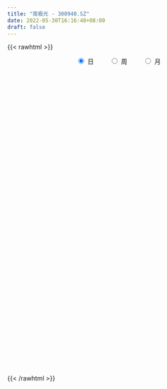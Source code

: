 ```yaml
---
title: "南极光 - 300940.SZ"
date: 2022-05-30T16:16:48+08:00
draft: false
---
```

{{< rawhtml >}}
    <div style="text-align: center">
        <label style="padding: 1rem;"><input style="margin-right: .5rem" type="radio" name="period" value="D" checked onclick="period_change(this)">日</label>
        <label style="padding: 1rem;"><input style="margin-right: .5rem" type="radio" name="period" value="W" onclick="period_change(this)">周</label>
        <label style="padding: 1rem;"><input style="margin-right: .5rem" type="radio" name="period" value="M" onclick="period_change(this)">月</label>
    </div>
    <div id="chart" style="height: 700px;"></div> 
    <script type="text/javascript">
        const D_v = [28103.56,21272.73,24045.22,19178.13,23056.11,29130.15,77652.56,48843.29,33590.99,46247.8,37123.87,28831.91,20344.93,18146.88,28482.67,15202.88,30013.73,19141.2,50962.22,67349.17,67395.41,40586.06,30403.46,38981.4,34262.71,32434.65,24842.17,19178.43,17151.29,15215.71,45572.36,45630.43,46447.48,34931.0,26870.32,31596.1,25045.17,15772.65,24318.89,62885.98,37417.54,18525.43,16489.63,28028.43,45528.82,48132.05,56135.62,34194.74,38674.48,34518.0,23923.0,33182.9,23529.85,30405.56,27467.72,26595.59,19908.4,15487.07,15493.83,16833.19,16396.45,36983.79,26079.78,19304.73,14357.57,15287.33,14784.33,16829.93,19381.13,15269.8,25991.75,41947.91,24714.13,18733.24,17668.58,10323.24,13326.74,15502.78,14078.17,23764.88,37922.43,25064.61,17625.29,13451.51,8805.18,16331.57,21609.13,13488.83,15274.7,17667.67,11906.6,6230.84,12938.63,6983.32,7397.11,5832.77,8629.33,8229.52,7785.14,6636.35,13322.11,7634.2,7423.11,7974.28,5246.46,10600.68,14515.53,16758.78,12396.58,6508.92,10629.08,98757.93,84925.28,48174.25,53619.41,40141.27,29131.68,27361.1,37463.05,57576.52,46121.07,34495.68,31372.9,27269.14,25431.0,40426.98,41964.98,62116.18,41657.73,26890.84,20731.07,22541.65,30877.74,23191.01,14807.11,27597.1,13421.95,9880.35,18460.42,13255.78,9373.7,9831.32,12861.35,11498.21,16063.14,7287.74,8496.85,10167.21,7610.2,12493.06,7158.96,5384.37,5779.82,8751.67,6212.26,18477.58,29815.79,16596.44,41319.83,31058.21,18912.4,19220.37,54137.22,67294.51,42837.61,36474.73,23138.91,45890.81,40624.94,39985.53,24107.05,18882.24,19681.54,16350.92,16428.12,11537.75,19899.72,15854.25,14261.65,8782.87,9603.07,11605.9,14325.26,8579.96,12033.0,11820.28,17384.09,18694.0,13441.0,10432.07,11947.75,12603.74,11497.6,9271.0,10841.94,11912.31,15366.6,13001.07,12249.67,13002.51,13406.52,16336.35,23407.5,12489.59,18939.96,22282.78,26476.93,20244.29,31694.64,59984.63,48469.72,40333.11,76420.9,47837.64,46942.63,38679.6,25920.9,25832.81,23294.26,22613.12,17996.27,80536.63,83834.39,70088.53,38451.75,47878.48,35083.92,39322.14,53873.59,69849.29,97346.37,76405.6,72454.21,87639.5,99091.33,116605.06,107784.45,204153.85,218144.08,113702.39,78667.44,151112.62,112309.71,115475.39,73715.63,69573.36,49421.61,50798.31,43364.57,39816.67]
const D_histogram = [0.0,-0.0388394302,-0.0523411897,-0.0863914595,-0.074260744,-0.0273142443,0.1298168374,0.1437577842,0.1683615535,0.2229341615,0.2592387955,0.2086749665,0.1434847346,0.1051216931,0.0013161574,-0.0837727396,-0.0989678633,-0.1493984438,-0.0980463435,0.0292979739,0.1067752655,0.1266238731,0.1330757175,0.1427932528,0.1287126536,0.0322458529,-0.0775180755,-0.113832025,-0.1555527047,-0.1540481366,-0.0691785856,-0.0340408883,0.0690252742,0.057406493,0.0514307109,-0.0195182059,-0.0865201571,-0.1036554858,-0.0792685599,-0.0097046783,-0.0464924818,-0.0672969266,-0.076437274,-0.0108920553,0.01822395,0.0912494124,0.0991942266,0.0557815407,0.0319713567,-0.1380233267,-0.2077395743,-0.3157168291,-0.3368514246,-0.3354322232,-0.2846357347,-0.2867124758,-0.3005217768,-0.2599044528,-0.222059031,-0.1933893558,-0.1659680987,-0.2237854418,-0.2238656469,-0.2448319527,-0.2252016105,-0.1929586599,-0.1890009787,-0.1421899065,-0.0833550902,-0.0433121053,0.0294177623,0.0945302807,0.0801531371,0.0923780768,0.0866657431,0.079346954,0.0867126321,0.1165979802,0.1365253758,0.1921430449,0.2643904026,0.2620565287,0.2410983447,0.196303476,0.1670657361,0.1582587942,0.1802337791,0.1623504652,0.1268104757,0.0424532179,-0.034812496,-0.074913313,-0.1756199904,-0.2176935922,-0.1996639865,-0.1734452866,-0.1704698549,-0.1266343977,-0.0826254341,-0.0664406677,-0.0175618003,0.0139382082,0.015791209,-0.006233938,-0.0146533375,-0.0537838936,-0.030166601,-0.1018258273,-0.1422432411,-0.157062154,-0.1296787082,0.1636728472,0.2759784117,0.3584404347,0.4222201992,0.4068369418,0.3580012558,0.3336255167,0.3334391834,0.3627505894,0.3676885832,0.2978661193,0.2949731704,0.2064231987,0.1485753237,0.1710451748,0.1910624287,0.2592840735,0.2320304489,0.1553625881,0.0843559996,-0.0089666106,-0.0172392365,-0.1059589158,-0.153244585,-0.2702155701,-0.3430997485,-0.3579406047,-0.3097843236,-0.2906823957,-0.2655027675,-0.2257158713,-0.1823141239,-0.1599554351,-0.1940770552,-0.2010160215,-0.1658639517,-0.1375631612,-0.1329976568,-0.176206996,-0.1752118001,-0.1497366738,-0.1345330241,-0.0929002165,-0.0537504539,0.0315569579,0.1289407825,0.1808359341,0.3106939132,0.3417200976,0.294891317,0.3062889873,0.3830656628,0.437542389,0.5071507548,0.5345771439,0.4737431849,0.2790777551,-0.0395457997,-0.2502924242,-0.4667853265,-0.6089454751,-0.7214829771,-0.7348449275,-0.6769183387,-0.6012154422,-0.5002933241,-0.427026202,-0.3930225362,-0.3277302375,-0.2609847617,-0.1815480892,-0.1137850722,-0.0562361169,0.0075107716,0.0277047084,0.0711008629,0.0733915984,0.0718649694,0.0841481916,0.114972831,0.1460065876,0.1454344736,0.125535886,0.0859462474,0.0160404298,-0.0744018115,-0.0910036953,-0.077713054,-0.0557403098,-0.1032131599,-0.0818888583,-0.0116167582,0.0483442378,0.1255966281,0.2133204298,0.2973598334,0.3180067,0.3733689346,0.5448246753,0.6572942224,0.7150727219,0.867349646,0.8584198414,0.7973954848,0.6487051747,0.5347869096,0.4267582071,0.3501495198,0.244428022,0.1552278772,0.2657636811,0.5590352086,0.643205525,0.6714598167,0.6120053555,0.4163036925,0.1333980502,-0.3139430624,-0.642412302,-1.097307593,-1.2075703253,-1.0575473213,-0.9040900251,-0.5636683925,-0.1596361312,0.1077347443,-0.0139066786,0.0871602229,0.0976814611,0.0545053151,0.2561423095,0.3045937096,0.3444182962,0.3064018401,0.1398422272,0.0351439493,-0.1038682123,-0.19942777,-0.2731371542]
const D_fast = [0.0,-0.0485492877,-0.0751363447,-0.1307844794,-0.1372189498,-0.0971010112,0.0924842798,0.1423646727,0.2090588304,0.3193649787,0.4204793116,0.4220842242,0.392765176,0.3806825578,0.2772060614,0.1711739795,0.1312368899,0.0434566985,0.0702972129,0.2049660238,0.3091371318,0.3606417077,0.4003624814,0.4457783299,0.4638758941,0.3754705567,0.2463271094,0.1815551537,0.1009462977,0.0639388317,0.1315137363,0.1581412116,0.2784636926,0.2811965346,0.2880784303,0.2122499619,0.1236179715,0.0805687713,0.0851385572,0.1522762692,0.1038653454,0.0662366689,0.037987003,0.1008092078,0.1344812006,0.2303190161,0.263062387,0.2335950863,0.2177777415,0.0132772264,-0.1083739148,-0.2952803768,-0.4006278285,-0.483066683,-0.5034291281,-0.5771839882,-0.6661237334,-0.6904825226,-0.7081518586,-0.7278295223,-0.7419002899,-0.8556639934,-0.9117106102,-0.9938849042,-1.0305549646,-1.0465516791,-1.0898442425,-1.0785806469,-1.0405846032,-1.0113696446,-0.9312853364,-0.8425402478,-0.8368791072,-0.8015596482,-0.7856055462,-0.7730875968,-0.7440437607,-0.6850089175,-0.630950178,-0.5272967476,-0.3889517893,-0.325771531,-0.2864551288,-0.2821741285,-0.2696454344,-0.2388876777,-0.1718542481,-0.1491499457,-0.1529873163,-0.2267312696,-0.3127001075,-0.3715292528,-0.5161409278,-0.6126379276,-0.6445243186,-0.6616669403,-0.7013089723,-0.6891321145,-0.6657795095,-0.66620491,-0.6217164927,-0.5867319321,-0.5809311291,-0.6045147605,-0.6165974945,-0.6691740239,-0.6530983815,-0.7502140648,-0.8261922888,-0.8802767402,-0.8853129715,-0.5510432043,-0.3697430368,-0.1976709051,-0.0283360908,0.0579898873,0.0986545152,0.1576851552,0.2408586178,0.3608576712,0.4577178108,0.4623618768,0.5332122204,0.4962680484,0.4755640043,0.5407951491,0.6085780102,0.7416206733,0.772374661,0.7345474472,0.6846298587,0.5890655957,0.5764831607,0.4612737526,0.375676937,0.1911520594,0.0324929439,-0.0718330634,-0.1011228633,-0.1546915343,-0.195887598,-0.2125296696,-0.2147064532,-0.2323366231,-0.314977507,-0.3721704787,-0.3784843969,-0.3845743966,-0.4132583064,-0.5005193947,-0.5433271488,-0.5552861909,-0.5737157972,-0.5553080438,-0.5295958946,-0.4363992433,-0.3067802231,-0.209676088,-0.0021446307,0.1143115781,0.1412056269,0.229175544,0.4017186352,0.5655809587,0.7619770132,0.9230476882,0.9806495254,0.8557535344,0.5272435296,0.2539237991,-0.0792654348,-0.3736619522,-0.6665701985,-0.8636433807,-0.9749463766,-1.0495473407,-1.0736985536,-1.107187982,-1.1714399503,-1.1880802109,-1.1865809255,-1.1525312754,-1.1132145264,-1.0697246003,-1.0041000189,-0.976979905,-0.9158085348,-0.8951698997,-0.8787302864,-0.8454100163,-0.7858421692,-0.7183067656,-0.6825202613,-0.6710348774,-0.6891379541,-0.7550336643,-0.8640763584,-0.903429166,-0.9095667883,-0.9015291215,-0.9748052616,-0.9739531746,-0.906585264,-0.8345382085,-0.7258866613,-0.584832752,-0.4264533901,-0.3263048485,-0.1776003803,0.1300615293,0.406854632,0.643401312,1.0125156475,1.2181908033,1.3565153179,1.3700013015,1.3897797638,1.3884406131,1.3993693057,1.3547548135,1.3043616379,1.4813383621,1.9143686917,2.1593403893,2.3554596352,2.4490065129,2.3573807731,2.1078246433,1.5819977651,1.09292545,0.3637032608,-0.0484520529,-0.1628158792,-0.2353810893,-0.0358765548,0.3282466737,0.6225512353,0.4974331428,0.6202901,0.6552317035,0.6256818862,0.891354458,1.0159542855,1.1418834461,1.1804674501,1.048868394,0.9529561034,0.7879768887,0.6425603885,0.5005667158]
const D_slow = [0.0,-0.0097098575,-0.022795155,-0.0443930199,-0.0629582058,-0.0697867669,-0.0373325576,-0.0013931115,0.0406972769,0.0964308172,0.1612405161,0.2134092577,0.2492804414,0.2755608647,0.275889904,0.2549467191,0.2302047533,0.1928551423,0.1683435564,0.1756680499,0.2023618663,0.2340178346,0.2672867639,0.3029850771,0.3351632405,0.3432247038,0.3238451849,0.2953871786,0.2564990025,0.2179869683,0.2006923219,0.1921820998,0.2094384184,0.2237900416,0.2366477194,0.2317681679,0.2101381286,0.1842242571,0.1644071172,0.1619809476,0.1503578271,0.1335335955,0.114424277,0.1117012632,0.1162572506,0.1390696037,0.1638681604,0.1778135456,0.1858063848,0.1513005531,0.0993656595,0.0204364522,-0.0637764039,-0.1476344597,-0.2187933934,-0.2904715123,-0.3656019566,-0.4305780698,-0.4860928275,-0.5344401665,-0.5759321912,-0.6318785516,-0.6878449633,-0.7490529515,-0.8053533541,-0.8535930191,-0.9008432638,-0.9363907404,-0.957229513,-0.9680575393,-0.9607030987,-0.9370705285,-0.9170322443,-0.8939377251,-0.8722712893,-0.8524345508,-0.8307563928,-0.8016068977,-0.7674755538,-0.7194397925,-0.6533421919,-0.5878280597,-0.5275534735,-0.4784776045,-0.4367111705,-0.3971464719,-0.3520880272,-0.3115004109,-0.279797792,-0.2691844875,-0.2778876115,-0.2966159398,-0.3405209374,-0.3949443354,-0.444860332,-0.4882216537,-0.5308391174,-0.5624977168,-0.5831540754,-0.5997642423,-0.6041546924,-0.6006701403,-0.5967223381,-0.5982808226,-0.6019441569,-0.6153901303,-0.6229317806,-0.6483882374,-0.6839490477,-0.7232145862,-0.7556342632,-0.7147160515,-0.6457214485,-0.5561113398,-0.45055629,-0.3488470546,-0.2593467406,-0.1759403614,-0.0925805656,-0.0018929182,0.0900292276,0.1644957574,0.23823905,0.2898448497,0.3269886806,0.3697499743,0.4175155815,0.4823365999,0.5403442121,0.5791848591,0.600273859,0.5980322064,0.5937223972,0.5672326683,0.528921522,0.4613676295,0.3755926924,0.2861075412,0.2086614603,0.1359908614,0.0696151695,0.0131862017,-0.0323923293,-0.0723811881,-0.1209004518,-0.1711544572,-0.2126204451,-0.2470112354,-0.2802606496,-0.3243123986,-0.3681153487,-0.4055495171,-0.4391827731,-0.4624078273,-0.4758454407,-0.4679562012,-0.4357210056,-0.3905120221,-0.3128385438,-0.2274085194,-0.1536856902,-0.0771134433,0.0186529724,0.1280385696,0.2548262583,0.3884705443,0.5069063405,0.5766757793,0.5667893294,0.5042162233,0.3875198917,0.2352835229,0.0549127786,-0.1287984532,-0.2980280379,-0.4483318985,-0.5734052295,-0.68016178,-0.7784174141,-0.8603499734,-0.9255961638,-0.9709831861,-0.9994294542,-1.0134884834,-1.0116107905,-1.0046846134,-0.9869093977,-0.9685614981,-0.9505952558,-0.9295582079,-0.9008150001,-0.8643133532,-0.8279547348,-0.7965707634,-0.7750842015,-0.7710740941,-0.7896745469,-0.8124254707,-0.8318537343,-0.8457888117,-0.8715921017,-0.8920643163,-0.8949685058,-0.8828824463,-0.8514832893,-0.7981531819,-0.7238132235,-0.6443115485,-0.5509693149,-0.414763146,-0.2504395904,-0.0716714099,0.1451660015,0.3597709619,0.5591198331,0.7212961268,0.8549928542,0.961682406,1.0492197859,1.1103267914,1.1491337607,1.215574681,1.3553334831,1.5161348644,1.6839998185,1.8370011574,1.9410770805,1.9744265931,1.8959408275,1.735337752,1.4610108537,1.1591182724,0.8947314421,0.6687089358,0.5277918377,0.4878828049,0.514816491,0.5113398213,0.5331298771,0.5575502423,0.5711765711,0.6352121485,0.7113605759,0.7974651499,0.87406561,0.9090261668,0.9178121541,0.891845101,0.8419881585,0.77370387]
const D_data = [['2021-05-19', 27.8847, 27.1333, 27.0525, 28.0835],['2021-05-20', 26.7048, 26.5247, 26.4563, 27.2451],['2021-05-21', 26.7731, 26.6613, 26.4563, 27.5121],['2021-05-24', 26.6675, 26.2141, 26.0402, 26.7048],['2021-05-25', 26.1334, 26.6613, 26.1334, 27.1892],['2021-05-26', 26.6737, 27.2078, 26.2576, 27.4252],['2021-05-27', 27.2078, 29.1765, 27.2016, 31.4247],['2021-05-28', 28.63, 27.953, 27.6363, 29.1765],['2021-05-31', 28.1953, 28.3195, 27.6425, 28.6735],['2021-06-01', 28.3195, 29.0771, 27.9903, 30.3068],['2021-06-02', 28.8598, 29.3069, 28.3816, 29.6236],['2021-06-03', 29.4063, 28.394, 28.2263, 29.4311],['2021-06-04', 27.9903, 28.071, 27.9593, 28.8411],['2021-06-07', 27.9655, 28.2636, 27.9593, 28.4375],['2021-06-08', 28.2201, 27.1395, 27.0091, 28.2201],['2021-06-09', 26.86, 26.8662, 26.7234, 27.3631],['2021-06-10', 26.8911, 27.4314, 26.4563, 27.804],['2021-06-11', 27.3258, 26.742, 26.7358, 27.5991],['2021-06-15', 26.7855, 27.9468, 26.7855, 29.7851],['2021-06-16', 27.2264, 29.3814, 27.2016, 29.6858],['2021-06-17', 29.1889, 29.3939, 28.3505, 30.8595],['2021-06-18', 29.6891, 29.0606, 28.3077, 29.9567],['2021-06-21', 28.9984, 29.1042, 28.625, 29.5398],['2021-06-22', 29.4153, 29.3406, 28.3823, 29.7451],['2021-06-23', 29.1166, 29.1851, 28.7495, 29.7327],['2021-06-24', 29.3718, 27.9654, 27.9405, 29.3718],['2021-06-25', 27.9405, 27.2684, 26.9946, 28.1521],['2021-06-28', 27.2622, 27.76, 27.2622, 28.2081],['2021-06-29', 27.648, 27.4116, 27.0071, 27.648],['2021-06-30', 27.3804, 27.7538, 27.3742, 27.8596],['2021-07-01', 27.704, 28.9735, 27.704, 29.1104],['2021-07-02', 28.8117, 28.6624, 28.3139, 30.2181],['2021-07-05', 28.3139, 29.9318, 28.0836, 30.0936],['2021-07-06', 29.8074, 28.8241, 28.4694, 29.8074],['2021-07-07', 28.625, 28.9237, 28.4383, 29.5335],['2021-07-08', 28.6872, 27.9467, 27.8409, 29.3469],['2021-07-09', 27.9467, 27.6107, 27.2187, 28.2765],['2021-07-12', 27.4365, 27.9592, 27.4365, 28.0899],['2021-07-13', 27.9405, 28.4508, 27.3556, 28.457],['2021-07-14', 28.5752, 29.2597, 28.5752, 31.4564],['2021-07-15', 28.4383, 28.0152, 27.6294, 28.4383],['2021-07-16', 27.7227, 28.0338, 27.7103, 28.2579],['2021-07-19', 27.3804, 28.0587, 27.3804, 28.3699],['2021-07-20', 27.8907, 29.1291, 27.5982, 29.3718],['2021-07-21', 28.9362, 28.9486, 28.8739, 30.2056],['2021-07-22', 29.6953, 29.8385, 28.8615, 30.1745],['2021-07-23', 30.243, 29.3406, 29.3282, 31.3942],['2021-07-26', 29.4464, 28.6872, 28.177, 29.77],['2021-07-27', 28.9984, 28.8117, 28.6872, 29.9754],['2021-07-28', 28.1894, 26.4346, 25.2771, 28.5628],['2021-07-29', 26.4968, 26.92, 26.4968, 27.3742],['2021-07-30', 26.615, 25.7563, 25.6318, 26.9822],['2021-08-02', 25.6692, 26.2292, 25.3145, 26.447],['2021-08-03', 25.6567, 26.1732, 25.4078, 26.7457],['2021-08-04', 25.943, 26.6586, 25.887, 26.92],['2021-08-05', 26.447, 25.8621, 25.6692, 26.8515],['2021-08-06', 25.9368, 25.3891, 25.3145, 26.0985],['2021-08-09', 25.3331, 25.8621, 25.2025, 25.8683],['2021-08-10', 26.0425, 25.7812, 25.5634, 26.0425],['2021-08-11', 25.7625, 25.6069, 25.3767, 25.7625],['2021-08-12', 25.5136, 25.5198, 25.4327, 25.8745],['2021-08-13', 25.5385, 24.1259, 24.0512, 25.5758],['2021-08-16', 24.0637, 24.4184, 23.4103, 24.7171],['2021-08-17', 24.381, 23.8085, 23.6654, 24.4682],['2021-08-18', 23.8023, 24.0139, 23.5845, 24.1135],['2021-08-19', 24.2815, 24.0263, 23.9081, 24.5179],['2021-08-20', 24.0761, 23.4912, 23.0245, 24.0761],['2021-08-23', 23.429, 23.9019, 23.3107, 24.1135],['2021-08-24', 23.9579, 24.1135, 23.7463, 24.4557],['2021-08-25', 24.1197, 23.9579, 23.8459, 24.3624],['2021-08-26', 23.8334, 24.5304, 23.6468, 24.6175],['2021-08-27', 25.6381, 24.7233, 24.7233, 26.7022],['2021-08-30', 23.653, 23.8023, 23.5347, 24.1321],['2021-08-31', 23.709, 24.0699, 23.4165, 24.5055],['2021-09-01', 23.9454, 23.8085, 23.5223, 23.9454],['2021-09-02', 23.8085, 23.6965, 23.541, 23.8085],['2021-09-03', 23.709, 23.8272, 23.5907, 24.0201],['2021-09-06', 23.6592, 24.1757, 23.6592, 24.2504],['2021-09-07', 24.3188, 24.1757, 24.1197, 24.4371],['2021-09-08', 24.1197, 24.854, 24.101, 25.2647],['2021-09-09', 24.6362, 25.4949, 24.3562, 26.3412],['2021-09-10', 25.999, 24.8726, 24.8229, 25.999],['2021-09-13', 24.6424, 24.6984, 24.2068, 25.3269],['2021-09-14', 24.5242, 24.325, 24.2815, 24.9162],['2021-09-15', 24.3873, 24.3997, 24.1135, 24.6922],['2021-09-16', 24.381, 24.6237, 24.2317, 24.966],['2021-09-17', 24.6051, 25.1278, 24.3997, 25.2025],['2021-09-22', 24.7046, 24.7295, 24.6424, 25.2149],['2021-09-23', 24.9847, 24.4371, 24.3499, 24.9847],['2021-09-24', 24.4868, 23.5285, 23.5036, 24.5988],['2021-09-27', 23.5596, 23.1427, 23.0618, 23.8397],['2021-09-28', 23.2236, 23.2049, 23.0556, 23.3916],['2021-09-29', 22.8129, 21.9168, 21.9168, 23.3978],['2021-09-30', 21.9293, 22.0537, 21.9293, 22.2155],['2021-10-08', 22.1035, 22.5142, 22.1035, 22.6387],['2021-10-11', 22.5142, 22.5204, 22.4146, 22.8876],['2021-10-12', 22.4084, 22.0973, 21.8484, 22.6947],['2021-10-13', 22.0039, 22.5391, 21.9417, 22.7756],['2021-10-14', 22.4084, 22.6138, 22.34, 22.8938],['2021-10-15', 22.62, 22.284, 22.284, 22.7693],['2021-10-18', 22.3151, 22.7507, 21.9604, 23.2112],['2021-10-19', 22.4644, 22.6635, 22.4644, 22.8938],['2021-10-20', 22.7133, 22.3088, 22.2342, 22.8378],['2021-10-21', 22.3088, 21.8732, 21.8608, 22.3088],['2021-10-22', 22.0786, 21.867, 21.867, 22.0786],['2021-10-25', 21.9044, 21.2385, 21.0954, 22.0288],['2021-10-26', 21.2447, 21.8608, 21.2385, 22.396],['2021-10-27', 21.2821, 20.3922, 20.3922, 21.6243],['2021-10-28', 20.4607, 20.2864, 19.5708, 20.7531],['2021-10-29', 20.2242, 20.2366, 19.9815, 20.498],['2021-11-01', 20.274, 20.5789, 19.9131, 20.7469],['2021-11-02', 21.2696, 24.6922, 21.195, 24.6922],['2021-11-03', 23.5223, 23.6032, 23.3356, 24.269],['2021-11-04', 23.6468, 23.9268, 23.3605, 24.1321],['2021-11-05', 23.6779, 24.3313, 23.5659, 24.4246],['2021-11-08', 24.6984, 23.7463, 23.0307, 24.8166],['2021-11-09', 23.4601, 23.4165, 23.3978, 23.9206],['2021-11-10', 23.3792, 23.7712, 23.2921, 23.9517],['2021-11-11', 23.8334, 24.2566, 23.5098, 24.381],['2021-11-12', 24.2317, 24.9784, 23.6654, 25.4389],['2021-11-15', 25.2647, 25.0656, 24.5802, 25.7314],['2021-11-16', 25.0158, 24.2379, 24.1944, 25.3891],['2021-11-17', 24.269, 25.1465, 24.269, 25.358],['2021-11-18', 25.0531, 24.0637, 24.0512, 25.3456],['2021-11-19', 24.1508, 24.2379, 24.1508, 25.0593],['2021-11-22', 24.7731, 25.3269, 23.8957, 25.3767],['2021-11-23', 25.4514, 25.6132, 24.8975, 26.1297],['2021-11-24', 25.6132, 26.7022, 25.2398, 26.7457],['2021-11-25', 27.0382, 25.887, 25.8807, 27.3058],['2021-11-26', 25.6878, 25.2211, 24.8913, 25.8807],['2021-11-29', 24.5117, 25.0718, 24.4557, 25.3954],['2021-11-30', 24.9038, 24.4619, 24.3375, 25.4638],['2021-12-01', 24.4682, 25.3269, 24.2815, 26.0425],['2021-12-02', 25.3269, 24.0886, 24.0201, 25.5074],['2021-12-03', 24.574, 24.213, 24.1135, 25.1278],['2021-12-06', 24.213, 22.7942, 22.5515, 24.5802],['2021-12-07', 22.8191, 22.6449, 22.2342, 23.012],['2021-12-08', 22.7196, 22.9, 22.4706, 22.9871],['2021-12-09', 23.012, 23.5472, 22.8689, 23.8023],['2021-12-10', 23.4663, 23.1489, 23.0307, 23.5161],['2021-12-13', 23.1863, 23.1365, 22.8751, 23.6468],['2021-12-14', 23.1365, 23.3045, 22.9062, 23.4165],['2021-12-15', 23.2547, 23.4103, 23.0369, 23.821],['2021-12-16', 23.4103, 23.18, 23.0431, 23.4912],['2021-12-17', 23.0867, 22.284, 22.284, 23.1551],['2021-12-20', 22.3151, 22.3337, 22.0101, 22.564],['2021-12-21', 22.2715, 22.7631, 22.2466, 22.7631],['2021-12-22', 22.7942, 22.6947, 22.6822, 23.0929],['2021-12-23', 22.6947, 22.34, 22.3026, 22.6947],['2021-12-24', 22.1284, 21.4688, 21.419, 22.5142],['2021-12-27', 21.3443, 21.7177, 21.3443, 21.8919],['2021-12-28', 21.7861, 21.9106, 21.6181, 22.0164],['2021-12-29', 21.8795, 21.7177, 21.6306, 22.0164],['2021-12-30', 21.7177, 22.0475, 21.7177, 22.3773],['2021-12-31', 22.2031, 22.1097, 21.8421, 22.2093],['2022-01-04', 22.2279, 22.9498, 22.2279, 23.1614],['2022-01-05', 23.1489, 23.597, 22.732, 24.0326],['2022-01-06', 23.3978, 23.4974, 23.2485, 23.821],['2022-01-07', 23.4601, 25.1153, 23.2672, 25.5012],['2022-01-10', 24.8913, 24.5366, 23.9579, 24.8913],['2022-01-11', 24.4059, 23.7463, 23.6468, 24.7544],['2022-01-12', 23.8334, 24.6051, 23.8334, 24.742],['2022-01-13', 24.5864, 25.9368, 24.3562, 26.2354],['2022-01-14', 25.943, 26.3537, 25.9243, 28.0152],['2022-01-17', 27.4676, 27.2871, 26.4532, 27.8783],['2022-01-18', 27.7227, 27.4862, 26.8888, 28.3014],['2022-01-19', 27.2933, 26.7582, 26.7022, 27.6916],['2022-01-20', 26.7333, 24.7669, 24.2068, 27.3618],['2022-01-21', 24.7669, 21.9977, 21.9977, 24.8789],['2022-01-24', 22.0039, 21.8732, 21.6928, 23.1676],['2022-01-25', 21.9044, 20.4171, 20.2615, 22.0288],['2022-01-26', 20.5353, 19.9877, 19.8446, 20.6847],['2022-01-27', 20.0251, 19.1539, 19.0916, 20.0997],['2022-01-28', 19.2472, 19.465, 19.1103, 19.7699],['2022-02-07', 19.9442, 19.8819, 19.3841, 20.2118],['2022-02-08', 19.8819, 19.9006, 19.6019, 20.1122],['2022-02-09', 20.0375, 20.1806, 19.801, 20.2304],['2022-02-10', 20.0935, 19.8446, 19.7264, 20.1931],['2022-02-11', 19.9006, 19.2099, 19.2037, 19.9006],['2022-02-14', 19.1663, 19.465, 18.8614, 19.5584],['2022-02-15', 19.8446, 19.4775, 19.297, 19.8446],['2022-02-16', 19.8508, 19.7201, 19.4775, 19.8944],['2022-02-17', 19.857, 19.7139, 19.5086, 20.0188],['2022-02-18', 19.7015, 19.7139, 19.3654, 19.8073],['2022-02-21', 19.6392, 19.9566, 19.6392, 20.0748],['2022-02-22', 19.9131, 19.5086, 19.3903, 19.9131],['2022-02-23', 19.5086, 19.8695, 19.5086, 19.9753],['2022-02-24', 19.8322, 19.3966, 18.9485, 20.0562],['2022-02-25', 19.4588, 19.2721, 19.2285, 19.7077],['2022-02-28', 19.3592, 19.4028, 18.8116, 19.5086],['2022-03-01', 19.2908, 19.7015, 19.2908, 19.7824],['2022-03-02', 19.5957, 19.8508, 19.3032, 20.0313],['2022-03-03', 19.8384, 19.5335, 19.4712, 19.8633],['2022-03-04', 19.4837, 19.2285, 19.1788, 19.6019],['2022-03-07', 19.0916, 18.7929, 18.7307, 19.2285],['2022-03-08', 18.7929, 18.0462, 17.9778, 18.9734],['2022-03-09', 18.2951, 17.2186, 16.6398, 18.4694],['2022-03-10', 17.6604, 17.6728, 17.4924, 18.152],['2022-03-11', 17.5857, 17.8533, 17.1812, 17.9093],['2022-03-14', 17.8657, 17.8844, 17.5982, 18.2267],['2022-03-15', 17.8657, 16.7581, 16.7207, 17.8657],['2022-03-16', 16.9261, 17.3492, 16.1856, 17.4301],['2022-03-17', 17.3492, 18.0462, 17.3492, 18.8427],['2022-03-18', 18.0524, 18.1582, 17.6044, 18.2453],['2022-03-21', 18.1582, 18.6934, 17.9155, 18.7556],['2022-03-22', 18.6996, 19.2908, 18.4569, 19.3779],['2022-03-23', 19.2223, 19.8073, 18.9423, 19.9131],['2022-03-24', 19.801, 19.4463, 19.2845, 20.1557],['2022-03-25', 19.7139, 20.2802, 19.4837, 20.7407],['2022-03-28', 20.2864, 22.6511, 19.9317, 24.2566],['2022-03-29', 22.4395, 23.1178, 22.0724, 24.2006],['2022-03-30', 22.7942, 23.4227, 22.5329, 23.6468],['2022-03-31', 24.6922, 25.8185, 22.8502, 26.9635],['2022-04-01', 25.2398, 24.9162, 24.7046, 26.3226],['2022-04-06', 24.6237, 24.8042, 24.5802, 25.999],['2022-04-07', 25.2398, 23.8085, 23.5596, 25.2398],['2022-04-08', 23.9019, 24.1197, 23.5223, 24.5553],['2022-04-11', 24.2815, 24.1072, 23.8459, 25.1651],['2022-04-12', 23.9454, 24.4557, 23.8957, 24.9535],['2022-04-13', 24.2441, 23.989, 23.9579, 24.9971],['2022-04-14', 23.877, 23.989, 23.5472, 24.2628],['2022-04-15', 23.0805, 26.8888, 23.0805, 28.1085],['2022-04-18', 27.8721, 30.7906, 26.9449, 30.803],['2022-04-19', 29.8758, 29.882, 28.9362, 31.5124],['2022-04-20', 30.1807, 30.243, 29.2473, 30.4919],['2022-04-21', 29.7451, 29.826, 28.961, 32.0974],['2022-04-22', 29.2597, 28.1085, 28.0027, 30.243],['2022-04-25', 27.6418, 26.2168, 26.1732, 29.2162],['2022-04-26', 26.3412, 22.3773, 21.1576, 26.9884],['2022-04-27', 22.5578, 21.6368, 20.5416, 24.1944],['2022-04-28', 21.6368, 17.455, 17.3119, 21.6368],['2022-04-29', 17.5546, 19.5023, 17.4862, 19.7886],['2022-05-05', 19.9131, 22.1097, 19.3094, 23.3978],['2022-05-06', 22.0, 22.3, 21.3, 23.56],['2022-05-09', 22.89, 25.48, 22.11, 25.5],['2022-05-10', 26.0, 28.08, 24.2, 28.81],['2022-05-11', 27.75, 28.24, 27.48, 29.04],['2022-05-12', 27.58, 23.87, 22.94, 30.49],['2022-05-13', 24.35, 26.71, 23.18, 26.71],['2022-05-16', 26.7, 26.03, 25.62, 26.89],['2022-05-17', 26.05, 25.41, 24.4, 26.13],['2022-05-18', 25.28, 29.12, 25.28, 29.88],['2022-05-19', 28.57, 28.2, 27.18, 28.89],['2022-05-20', 28.29, 28.7, 27.71, 29.58],['2022-05-23', 28.69, 28.11, 27.61, 29.2],['2022-05-24', 28.47, 26.25, 26.18, 28.47],['2022-05-25', 25.88, 26.49, 25.2, 26.88],['2022-05-26', 26.41, 25.5, 24.7, 26.41],['2022-05-27', 25.5, 25.41, 25.0, 26.37],['2022-05-30', 25.22, 25.15, 24.83, 25.75]]
const W_v = [551745.4399999999,423025.32,204524.66,355397.91,293874.55,614388.9700000001,566397.52,413458.9300000001,291126.39,326714.13,190837.34,172674.48,137593.1,68644.31,204817.66,144238.91,197860.24,166139.5,110987.36,226292.86,160924.39,142748.22,164890.07,158920.49,194314.55,164493.12,127907.12,101194.33,89813.74,119420.52,84765.93,116332.87,77822.68,46431.2,38059.39,7397.11,37113.11,41600.16,60780.49,296105.95,191673.62,164689.79,213056.71,112148.58,82615.6,59627.72,46055.06,33287.08,106209.64,190622.71,188967.0,119007.28,77981.49,52897.06,73372.37,55752.16,63371.59,78642.47,119638.6,273046.0,111543.13,170273.09,275337.07,336796.99,160093.71,745778.77,571267.55,286873.48,39816.67]
const W_histogram = [0.0,-1.5243040456,-2.3035813457,-2.9494849382,-2.9531963092,-2.5526250164,-1.7453911188,-1.352968326,-1.0886125639,-0.8227680347,-0.8629206454,-0.9247283736,-1.1156448225,-1.1066181946,-0.977752588,-0.8119840463,-0.5304520523,-0.2648139258,-0.1148035522,0.1879127654,0.3077033771,0.5091946005,0.5940922639,0.6942251009,0.8534713109,0.7273368792,0.6325936237,0.5038699118,0.3995567979,0.434236184,0.4174089612,0.4921311395,0.5687672645,0.5229394286,0.4095093398,0.3822266315,0.3654196047,0.3433055795,0.2408056681,0.4581083176,0.6434037534,0.7089043572,0.8042730019,0.7844497593,0.6881039315,0.559989988,0.4205757571,0.3733533723,0.5364492079,0.7088174244,0.5193244863,0.2281326206,0.0332937469,-0.042571057,-0.1001499789,-0.1176088261,-0.193717513,-0.1949354617,-0.0327421254,0.3838840287,0.5905791041,0.8810603621,1.1079424654,0.653477108,0.5220610371,0.7017183846,0.9108944848,0.7885736326,0.6564593767]
const W_fast = [0.0,-1.905380057,-3.2605526936,-4.6438275206,-5.3858379689,-5.6234229302,-5.2525368123,-5.198356101,-5.2061534799,-5.1460009593,-5.4018837314,-5.694873553,-6.1647012076,-6.4323291283,-6.5479016687,-6.5851291386,-6.4362101576,-6.2367755125,-6.115466027,-5.765771518,-5.5690550621,-5.2402651885,-5.0068444592,-4.7331553469,-4.3605413092,-4.3048415211,-4.2414363706,-4.2441926046,-4.248616519,-4.105378087,-4.0178530695,-3.8200981063,-3.6012701652,-3.516363144,-3.5274158978,-3.4591419482,-3.3845940738,-3.3208817041,-3.3631801985,-3.0313504696,-2.6852040954,-2.4424774023,-2.1460405071,-1.96975131,-1.8940711548,-1.8821876013,-1.916457893,-1.8703419347,-1.5731337971,-1.2235612245,-1.2832230411,-1.5173817516,-1.7038971886,-1.7904047567,-1.8730211733,-1.919882227,-2.0444202922,-2.0943721063,-1.9403643013,-1.4277671401,-1.0734272886,-0.5626809401,-0.0588132205,-0.3499093008,-0.3508101125,0.0042768312,0.4411765525,0.5159991085,0.5479996968]
const W_slow = [0.0,-0.3810760114,-0.9569713478,-1.6943425824,-2.4326416597,-3.0707979138,-3.5071456935,-3.845387775,-4.117540916,-4.3232329246,-4.538963086,-4.7701451794,-5.049056385,-5.3257109337,-5.5701490807,-5.7731450923,-5.9057581053,-5.9719615868,-6.0006624748,-5.9536842834,-5.8767584392,-5.749459789,-5.6009367231,-5.4273804478,-5.2140126201,-5.0321784003,-4.8740299944,-4.7480625164,-4.6481733169,-4.539614271,-4.4352620307,-4.3122292458,-4.1700374297,-4.0393025725,-3.9369252376,-3.8413685797,-3.7500136785,-3.6641872836,-3.6039858666,-3.4894587872,-3.3286078488,-3.1513817595,-2.950313509,-2.7542010692,-2.5821750864,-2.4421775893,-2.3370336501,-2.243695307,-2.109583005,-1.9323786489,-1.8025475273,-1.7455143722,-1.7371909355,-1.7478336997,-1.7728711944,-1.802273401,-1.8507027792,-1.8994366446,-1.907622176,-1.8116511688,-1.6640063928,-1.4437413022,-1.1667556859,-1.0033864089,-0.8728711496,-0.6974415534,-0.4697179323,-0.2725745241,-0.1084596799]
const W_data = [['2021-02-05', 37.8835, 55.1671, 37.573, 79.487],['2021-02-10', 51.5464, 31.2818, 29.5057, 57.8872],['2021-02-19', 31.3626, 32.7351, 29.9217, 33.145],['2021-02-26', 32.6046, 28.2387, 27.8226, 33.4058],['2021-03-05', 28.5492, 31.8594, 26.2079, 31.8594],['2021-03-12', 35.4304, 35.3993, 31.3626, 43.6778],['2021-03-19', 33.6294, 41.5787, 32.6481, 48.4412],['2021-03-26', 41.6097, 37.8649, 36.0204, 45.454],['2021-04-02', 38.6908, 36.4924, 34.828, 40.113],['2021-04-09', 36.6414, 36.5793, 35.772, 41.6035],['2021-04-16', 36.4986, 32.0457, 31.4247, 36.9519],['2021-04-23', 32.1699, 30.1143, 29.5305, 34.0951],['2021-04-30', 30.0646, 26.2887, 26.2017, 30.1702],['2021-05-07', 26.3011, 26.6675, 26.3011, 28.2077],['2021-05-14', 27.0463, 26.9283, 25.1522, 29.81],['2021-05-21', 26.9842, 26.6613, 25.8601, 28.1642],['2021-05-28', 26.6675, 27.953, 26.0402, 31.4247],['2021-06-04', 28.1953, 28.071, 27.6425, 30.3068],['2021-06-11', 27.9655, 26.742, 26.4563, 28.4375],['2021-06-18', 26.7855, 29.0606, 26.7855, 30.8595],['2021-06-25', 28.9984, 27.2684, 26.9946, 29.7451],['2021-07-02', 27.2622, 28.6624, 27.0071, 30.2181],['2021-07-09', 28.3139, 27.6107, 27.2187, 30.0936],['2021-07-16', 27.4365, 28.0338, 27.3556, 31.4564],['2021-07-23', 27.3804, 29.3406, 27.3804, 31.3942],['2021-07-30', 29.4464, 25.7563, 25.2771, 29.9754],['2021-08-06', 25.6692, 25.3891, 25.3145, 26.92],['2021-08-13', 25.3331, 24.1259, 24.0512, 26.0425],['2021-08-20', 24.0637, 23.4912, 23.0245, 24.7171],['2021-08-27', 23.429, 24.7233, 23.3107, 26.7022],['2021-09-03', 23.653, 23.8272, 23.4165, 24.5055],['2021-09-10', 23.6592, 24.8726, 23.6592, 26.3412],['2021-09-17', 24.6424, 25.1278, 24.1135, 25.3269],['2021-09-24', 24.7046, 23.5285, 23.5036, 25.2149],['2021-09-30', 23.5596, 22.0537, 21.9168, 23.8397],['2021-10-08', 22.1035, 22.5142, 22.1035, 22.6387],['2021-10-15', 22.5142, 22.284, 21.8484, 22.8938],['2021-10-22', 22.3151, 21.867, 21.8608, 23.2112],['2021-10-29', 21.9044, 20.2366, 19.5708, 22.396],['2021-11-05', 20.274, 24.3313, 19.9131, 24.6922],['2021-11-12', 24.6984, 24.9784, 23.0307, 25.4389],['2021-11-19', 25.2647, 24.2379, 24.0512, 25.7314],['2021-11-26', 24.7731, 25.2211, 23.8957, 27.3058],['2021-12-03', 24.5117, 24.213, 24.0201, 26.0425],['2021-12-10', 24.213, 23.1489, 22.2342, 24.5802],['2021-12-17', 23.1863, 22.284, 22.284, 23.821],['2021-12-24', 22.3151, 21.4688, 21.419, 23.0929],['2021-12-31', 21.3443, 22.1097, 21.3443, 22.3773],['2022-01-07', 22.2279, 25.1153, 22.2279, 25.5012],['2022-01-14', 24.8913, 26.3537, 23.6468, 28.0152],['2022-01-21', 27.4676, 21.9977, 21.9977, 28.3014],['2022-01-28', 22.0039, 19.465, 19.0916, 23.1676],['2022-02-11', 19.9442, 19.2099, 19.2037, 20.2304],['2022-02-18', 19.1663, 19.7139, 18.8614, 20.0188],['2022-02-25', 19.6392, 19.2721, 18.9485, 20.0748],['2022-03-04', 19.3592, 19.2285, 18.8116, 20.0313],['2022-03-11', 19.0916, 17.8533, 16.6398, 19.2285],['2022-03-18', 17.8657, 18.1582, 16.1856, 18.8427],['2022-03-25', 18.1582, 20.2802, 17.9155, 20.7407],['2022-04-01', 20.2864, 24.9162, 19.9317, 26.9635],['2022-04-08', 24.6237, 24.1197, 23.5223, 25.999],['2022-04-15', 24.2815, 26.8888, 23.0805, 28.1085],['2022-04-22', 27.8721, 28.1085, 26.9449, 32.0974],['2022-04-29', 27.6418, 19.5023, 17.3119, 29.2162],['2022-05-06', 19.9131, 22.3, 19.3094, 23.56],['2022-05-13', 22.89, 26.71, 22.11, 30.49],['2022-05-20', 26.7, 28.7, 24.4, 29.88],['2022-05-27', 28.69, 25.41, 24.7, 29.2],['2022-06-02', 25.22, 25.15, 24.83, 25.75]]
const M_v = [1534693.3300000003,2062089.6699999997,944975.74,649152.1100000001,682298.5500000002,773821.02,481783.0800000001,319964.7,146890.87,908798.7899999999,290461.32,604806.63,214682.99,532181.11,941787.92,1803830.1800000004]
const M_histogram = [0.0,0.5707213675,0.2020537054,0.0882275689,-0.0258055348,-0.2253058729,-0.4475500874,-0.6924263225,-0.9243667761,-0.7483219601,-0.7438435478,-0.864105696,-0.889469882,-0.438592505,-0.5243723527,-0.1773185318]
const M_fast = [0.0,0.7134017094,0.3952474736,0.3034782294,0.182993742,-0.0728330643,-0.4069648007,-0.8249476164,-1.2879797641,-1.2990154381,-1.4804979127,-1.816786485,-2.0645181415,-1.7232888907,-1.9401618265,-1.6374376386]
const M_slow = [0.0,0.1426803419,0.1931937682,0.2152506605,0.2087992768,0.1524728086,0.0405852867,-0.1325212939,-0.363612988,-0.550693478,-0.7366543649,-0.9526807889,-1.1750482594,-1.2846963857,-1.4157894738,-1.4601191068]
const M_data = [['2021-02-26', 37.8835, 28.2387, 27.8226, 79.487],['2021-03-31', 28.5492, 37.1817, 26.2079, 48.4412],['2021-04-30', 37.0327, 26.2887, 26.2017, 41.6035],['2021-05-31', 26.3011, 28.3195, 25.1522, 31.4247],['2021-06-30', 28.3195, 27.7538, 26.4563, 30.8595],['2021-07-30', 27.704, 25.7563, 25.2771, 31.4564],['2021-08-31', 25.6692, 24.0699, 23.0245, 26.92],['2021-09-30', 23.9454, 22.0537, 21.9168, 26.3412],['2021-10-29', 22.1035, 20.2366, 19.5708, 23.2112],['2021-11-30', 20.274, 24.4619, 19.9131, 27.3058],['2021-12-31', 24.4682, 22.1097, 21.3443, 26.0425],['2022-01-28', 22.2279, 19.465, 19.0916, 28.3014],['2022-02-28', 19.9442, 19.4028, 18.8116, 20.2304],['2022-03-31', 19.2908, 25.8185, 16.1856, 26.9635],['2022-04-29', 25.2398, 19.5023, 17.3119, 32.0974],['2022-05-31', 19.9131, 25.15, 19.3094, 30.49]]
        const D_a = [null,null,null,26.0402,null,null,null,null,null,null,null,null,null,null,null,null,null,null,null,null,30.8595,null,null,null,null,null,26.9946,null,null,null,null,30.2181,null,null,null,null,27.2187,null,null,null,null,null,null,null,null,null,31.3942,null,null,null,null,null,null,null,null,null,null,null,null,null,null,null,null,null,null,null,23.0245,null,null,null,null,26.7022,null,null,null,null,null,null,null,null,null,null,null,null,null,null,null,null,null,null,null,null,null,null,null,null,21.8484,null,null,null,null,22.8938,null,null,null,null,null,null,19.5708,null,null,null,null,null,null,null,null,null,null,null,null,null,null,null,null,null,null,null,27.3058,null,null,null,null,null,null,null,22.2342,null,null,null,null,null,23.821,null,null,null,null,null,null,null,21.3443,null,null,null,null,null,null,null,null,null,null,null,null,null,null,28.3014,null,null,null,null,null,null,null,null,null,null,null,null,null,18.8614,null,null,null,null,20.0748,null,null,null,null,null,null,null,null,null,null,null,null,null,null,null,null,16.1856,null,null,null,null,null,null,null,null,null,null,26.9635,null,null,null,null,null,null,null,null,null,null,null,null,null,null,null,null,null,17.3119,null,null,null,null,null,null,30.49,null,null,null,null,null,null,null,null,null,null,null,null]
const W_a = [null,null,null,null,26.2079,null,null,null,null,41.6035,null,null,null,null,null,null,null,null,null,null,null,null,null,null,null,null,null,null,null,null,null,null,null,null,null,null,null,null,19.5708,null,null,null,null,null,null,null,null,null,null,null,28.3014,null,null,null,null,null,null,16.1856,null,null,null,null,32.0974,null,null,null,null,null,null]
const M_a = [null,null,null,null,null,null,null,null,null,null,null,null,null,16.1856,null,null]
        const D_b = [[{ coord: ['2021-05-24', 30.2181] }, { coord: ['2021-07-23', 26.9946] }],[{ coord: ['2021-10-12', 22.8938] }, { coord: ['2022-01-18', 21.8484] }],[{ coord: ['2022-02-14', 20.0748] }, { coord: ['2022-04-28', 18.8614] }]]
const W_b = [[{ coord: ['2021-03-05', 28.3014] }, { coord: ['2022-03-18', 26.2079] }]]
const M_b = []
    </script>
{{< /rawhtml >}}